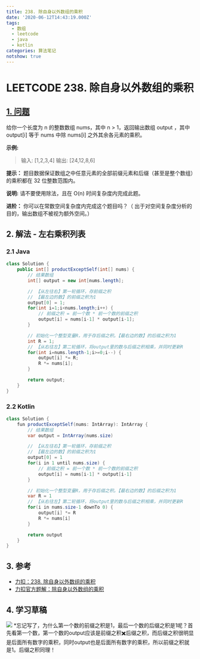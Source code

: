 ```yaml
---
title: 238. 除自身以外数组的乘积
date: '2020-06-12T14:43:19.000Z'
tags:
  - 数组
  - leetcode
  - java
  - kotlin
categories: 算法笔记
notshow: true
---
```


# LEETCODE 238. 除自身以外数组的乘积

## [1. 问题](https://leetcode-cn.com/problems/product-of-array-except-self/)

给你一个长度为 n 的整数数组 nums，其中 n &gt; 1，返回输出数组 output ，其中 output\[i\] 等于 nums 中除 nums\[i\] 之外其余各元素的乘积。

**示例:**

> 输入: \[1,2,3,4\] 输出: \[24,12,8,6\]

**提示：** 题目数据保证数组之中任意元素的全部前缀元素和后缀（甚至是整个数组）的乘积都在 32 位整数范围内。

**说明:** 请不要使用除法，且在 O\(n\) 时间复杂度内完成此题。

**进阶：** 你可以在常数空间复杂度内完成这个题目吗？（ 出于对空间复杂度分析的目的，输出数组不被视为额外空间。） 

## 2. 解法 - 左右乘积列表

### 2.1 Java

```java
class Solution {
    public int[] productExceptSelf(int[] nums) {
        // 结果数组
        int[] output = new int[nums.length];

        // 【从左往右】第一轮循环，存前缀之积
        // 【最左边的数】的前缀之积为1
        output[0] = 1;
        for(int i=1;i<nums.length;i++) {
            // 前缀之积 = 前一个数 * 前一个数的前缀之积
            output[i] = nums[i-1] * output[i-1];
        }

        // 初始化一个整型变量R，用于存后缀之积。【最右边的数】的后缀之积为1
        int R = 1;
        // 【从右往左】第二轮循环，将output里的数与后缀之积相乘，并同时更新R
        for(int i=nums.length-1;i>=0;i--) {
            output[i] *= R;
            R *= nums[i];
        }

        return output;
    }
}
```

### 2.2 Kotlin

```java
class Solution {
    fun productExceptSelf(nums: IntArray): IntArray {
        // 结果数组
        var output = IntArray(nums.size)

        // 【从左往右】第一轮循环，存前缀之积
        // 【最左边的数】的前缀之积为1
        output[0] = 1
        for(i in 1 until nums.size) {
            // 前缀之积 = 前一个数 * 前一个数的前缀之积
            output[i] = nums[i-1] * output[i-1]
        }

        // 初始化一个整型变量R，用于存后缀之积。【最右边的数】的后缀之积为1
        var R = 1
        // 【从右往左】第二轮循环，将output里的数与后缀之积相乘，并同时更新R                
        for(i in nums.size-1 downTo 0) {
            output[i] *= R
            R *= nums[i]
        }

        return output
    }
}
```

## 3. 参考

* [力扣：238. 除自身以外数组的乘积](https://leetcode-cn.com/problems/product-of-array-except-self)
* [力扣官方题解：除自身以外数组的乘积](https://leetcode-cn.com/problems/product-of-array-except-self/solution/chu-zi-shen-yi-wai-shu-zu-de-cheng-ji-by-leetcode-/)

## 4. 学习草稿

![](https://777blog.oss-cn-shanghai.aliyuncs.com/blog%20pic/IMG_4303.JPG) \*忘记写了，为什么第一个数的前缀之积是1，最后一个数的后缀之积是1呢？首先看第一个数，第一个数的output应该是前缀之积✖️后缀之积，而后缀之积很明显是后面所有数字的乘积，同时output也是后面所有数字的乘积，所以前缀之积就是1。后缀之积同理！

